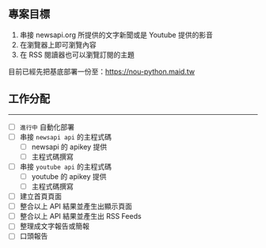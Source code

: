 ## 專案目標
1. 串接 newsapi.org 所提供的文字新聞或是 Youtube 提供的影音
2. 在瀏覽器上即可瀏覽內容
3. 在 RSS 閱讀器也可以瀏覽訂閱的主題

目前已經先把基底部署一份至：https://nou-python.maid.tw

## 工作分配

---
* [ ] `進行中` 自動化部署
* [ ] 串接 `newsapi api` 的主程式碼
  * [ ] newsapi 的 apikey 提供
  * [ ] 主程式碼撰寫
* [ ] 串接 `youtube api` 的主程式碼
  * [ ] youtube 的 apikey 提供
  * [ ] 主程式碼撰寫
* [ ] 建立首頁頁面
* [ ] 整合以上 API 結果並產生出顯示頁面
* [ ] 整合以上 API 結果並產生出 RSS Feeds
* [ ] 整理成文字報告或簡報
* [ ] 口頭報告